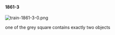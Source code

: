 #### 1861-3
![train-1861-3-0.png](https://github.com/lil-lab/nlvr/raw/master/nlvr/train/images/75/train-1861-3-0.png "train-1861-3-0.png")

one of the grey square contains exactly two objects